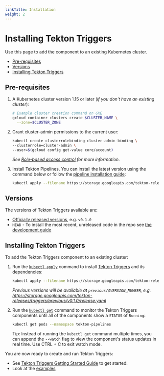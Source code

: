 ```yaml
---
linkTitle: Installation
weight: 2
---
```

# Installing Tekton Triggers

Use this page to add the component to an existing Kubernetes cluster.

- [Pre-requisites](#pre-requisites)
- [Versions](#versions)
- [Installing Tekton Triggers](#installing-tekton-triggers-1)

## Pre-requisites

1.  A Kubernetes cluster version 1.15 or later (_if you don't have an existing
    cluster_):

    ```bash
    # Example cluster creation command on GKE
    gcloud container clusters create $CLUSTER_NAME \
      --zone=$CLUSTER_ZONE
    ```

1.  Grant cluster-admin permissions to the current user:

    ```bash
    kubectl create clusterrolebinding cluster-admin-binding \
    --clusterrole=cluster-admin \
    --user=$(gcloud config get-value core/account)
    ```

    _See
    [Role-based access control](https://cloud.google.com/kubernetes-engine/docs/how-to/role-based-access-control#prerequisites_for_using_role-based_access_control)
    for more information_.

1.  Install Tekton Pipelines. You can install the latest version using the
    command below or follow the
    [pipeline installation guide](https://github.com/tektoncd/pipeline/blob/master/docs/install.md):

    ```bash
    kubectl apply --filename https://storage.googleapis.com/tekton-releases/pipeline/latest/release.yaml
    ```

## Versions

The versions of Tekton Triggers available are:

- [Officially released versions](https://github.com/tektoncd/triggers/releases),
  e.g. `v0.1.0`
- `HEAD` - To install the most recent, unreleased code in the repo see
  [the development guide](https://github.com/tektoncd/triggers/blob/master/DEVELOPMENT.md#install-triggers)

## Installing Tekton Triggers

To add the Tekton Triggers component to an existing cluster:

1.  Run the
    [`kubectl apply`](https://kubernetes.io/docs/reference/generated/kubectl/kubectl-commands#apply)
    command to install [Tekton Triggers](https://github.com/tektoncd/triggers)
    and its dependencies:

    ```bash
    kubectl apply --filename https://storage.googleapis.com/tekton-releases/triggers/latest/release.yaml
    ```

    _Previous versions will be available at `previous/$VERSION_NUMBER`, e.g.
    https://storage.googleapis.com/tekton-releases/triggers/previous/v0.1.0/release.yaml_

1.  Run the
    [`kubectl get`](https://kubernetes.io/docs/reference/generated/kubectl/kubectl-commands#get)
    command to monitor the Tekton Triggers components until all of the components
    show a `STATUS` of `Running`:

    ```bash
    kubectl get pods --namespace tekton-pipelines
    ```

    Tip: Instead of running the `kubectl get` command multiple times, you can
    append the `--watch` flag to view the component's status updates in real
    time. Use CTRL + C to exit watch mode.

You are now ready to create and run Tekton Triggers:

- See [Tekton Triggers Getting Started Guide](https://github.com/tektoncd/triggers/tree/v0.7.0/docs/getting-started) to
  get started.
- Look at the
  [examples](https://github.com/tektoncd/triggers/tree/master/examples)
